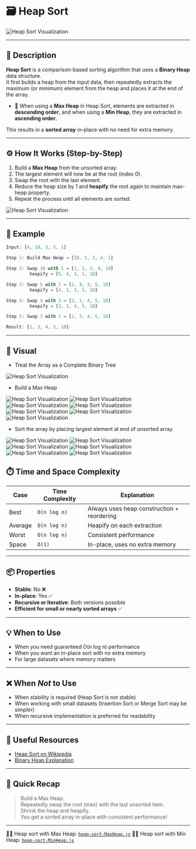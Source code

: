 # 🗃️ Heap Sort

![Heap Sort Visualization](./images/heap-sort.jpg)

---

## 📌 Description

**Heap Sort** is a comparison-based sorting algorithm that uses a **Binary Heap** data structure.  
It first builds a heap from the input data, then repeatedly extracts the maximum (or minimum) element from the heap and places it at the end of the array.

- 📌 When using a **Max Heap** in Heap Sort, elements are extracted in **descending order**, and when using a **Min Heap**, they are extracted in **ascending order**.

This results in a **sorted array** in-place with no need for extra memory.

---

## ⚙️ How It Works (Step-by-Step)

1. Build a **Max Heap** from the unsorted array.
2. The largest element will now be at the root (index 0).
3. Swap the root with the last element.
4. Reduce the heap size by 1 and **heapify** the root again to maintain max-heap property.
5. Repeat the process until all elements are sorted.

![Heap Sort Visualization](./images/heapify-to-max.png)

---

## 🧠 Example

```js
Input: [4, 10, 3, 5, 1]

Step 1: Build Max Heap → [10, 5, 3, 4, 1]

Step 2: Swap 10 with 1 → [1, 5, 3, 4, 10]
         heapify → [5, 4, 3, 1, 10]

Step 3: Swap 5 with 1 → [1, 4, 3, 5, 10]
         heapify → [4, 1, 3, 5, 10]

Step 4: Swap 4 with 3 → [3, 1, 4, 5, 10]
         heapify → [3, 1, 4, 5, 10]

Step 5: Swap 3 with 1 → [1, 3, 4, 5, 10]

Result: [1, 3, 4, 5, 10]
```

---

## 🎨 Visual

- Treat the Array as a Complete Binary Tree

![Heap Sort Visualization](./images/heap-sort-visual.png)

- Build a Max Heap

![Heap Sort Visualization](./images/heap-sort-1.png)
![Heap Sort Visualization](./images/heap-sort-2.png)
![Heap Sort Visualization](./images/heap-sort-3.png)
![Heap Sort Visualization](./images/heap-sort-4.png)
![Heap Sort Visualization](./images/heap-sort-5.png)
![Heap Sort Visualization](./images/heap-sort-6.png)
![Heap Sort Visualization](./images/heap-sort-7.png)

- Sort the array by placing largest element at end of unsorted array.

![Heap Sort Visualization](./images/heap-s-1.png)
![Heap Sort Visualization](./images/heap-s-2.png)
![Heap Sort Visualization](./images/heap-s-3.png)
![Heap Sort Visualization](./images/heap-s-4.png)
![Heap Sort Visualization](./images/heap-s-5.png)
![Heap Sort Visualization](./images/heap-s-6.png)

## ⏱️ Time and Space Complexity

| Case    | Time Complexity | Explanation                                |
| ------- | --------------- | ------------------------------------------ |
| Best    | `O(n log n)`    | Always uses heap construction + reordering |
| Average | `O(n log n)`    | Heapify on each extraction                 |
| Worst   | `O(n log n)`    | Consistent performance                     |
| Space   | `O(1)`          | In-place, uses no extra memory             |

---

## 📦 Properties

- **Stable**: No ❌
- **In-place**: Yes ✅
- **Recursive or Iterative**: Both versions possible
- **Efficient for small or nearly sorted arrays** ✅

---

## 💡 When to Use

- When you need guaranteed O(n log n) performance
- When you want an in-place sort with no extra memory
- For large datasets where memory matters

---

## ❌ When _Not_ to Use

- When stability is required (Heap Sort is not stable)
- When working with small datasets (Insertion Sort or Merge Sort may be simpler)
- When recursive implementation is preferred for readability

---

## 🔗 Useful Resources

- [Heap Sort on Wikipedia](https://en.wikipedia.org/wiki/Heapsort)
- [Binary Heap Explanation](https://www.geeksforgeeks.org/dsa/binary-heap/)

---

## 🧠 Quick Recap

> Build a Max Heap.  
> Repeatedly swap the root (max) with the last unsorted item.  
> Shrink the heap and heapify.  
> You get a sorted array in-place with consistent performance!

---

👨‍💻 Heap sort with Max Heap: [`heap-sort-MaxHeap.js`](./heap-sort-MaxHeap.js)
👨‍💻 Heap sort with Min Heap: [`heap-sort-MinHeap.js`](./heap-sort-MinHeap.js)
